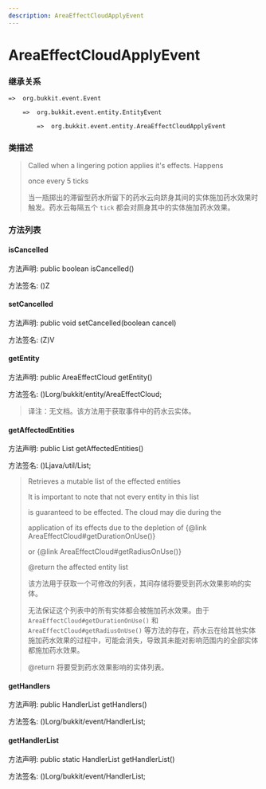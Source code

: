```yaml
---
description: AreaEffectCloudApplyEvent
---
```


# AreaEffectCloudApplyEvent

### 继承关系

    =>  org.bukkit.event.Event

        =>  org.bukkit.event.entity.EntityEvent

            =>  org.bukkit.event.entity.AreaEffectCloudApplyEvent

### 类描述

> Called when a lingering potion applies it's effects. Happens
> 
> once every 5 ticks
> 
> <p>
> 
> 当一瓶掷出的滞留型药水所留下的药水云向跻身其间的实体施加药水效果时触发。药水云每隔五个 `tick` 都会对厕身其中的实体施加药水效果。

### 方法列表

#### isCancelled

方法声明: public boolean isCancelled()

方法签名: ()Z

#### setCancelled

方法声明: public void setCancelled(boolean cancel)

方法签名: (Z)V

#### getEntity

方法声明: public AreaEffectCloud getEntity()

方法签名: ()Lorg/bukkit/entity/AreaEffectCloud;

> 译注：无文档。该方法用于获取事件中的药水云实体。

#### getAffectedEntities

方法声明: public List<LivingEntity> getAffectedEntities()

方法签名: ()Ljava/util/List;

> Retrieves a mutable list of the effected entities
> 
> It is important to note that not every entity in this list
> 
> is guaranteed to be effected.  The cloud may die during the
> 
> application of its effects due to the depletion of {@link AreaEffectCloud#getDurationOnUse()}
> 
> or {@link AreaEffectCloud#getRadiusOnUse()}
> 
> @return the affected entity list
> 
> <p>
> 
> 该方法用于获取一个可修改的列表，其间存储将要受到药水效果影响的实体。
> 
> 无法保证这个列表中的所有实体都会被施加药水效果。由于 `AreaEffectCloud#getDurationOnUse()` 和 `AreaEffectCloud#getRadiusOnUse()` 等方法的存在，药水云在给其他实体施加药水效果的过程中，可能会消失，导致其未能对影响范围内的全部实体都施加药水效果。
> 
> @return 将要受到药水效果影响的实体列表。

#### getHandlers

方法声明: public HandlerList getHandlers()

方法签名: ()Lorg/bukkit/event/HandlerList;

#### getHandlerList

方法声明: public static HandlerList getHandlerList()

方法签名: ()Lorg/bukkit/event/HandlerList;